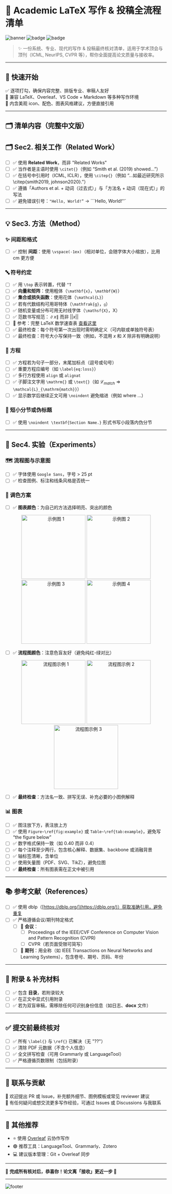 # 📄 Academic LaTeX 写作 & 投稿全流程清单

![banner](https://img.shields.io/badge/LaTeX-Ready-blue?style=for-the-badge&logo=latex&logoColor=white)
![badge](https://img.shields.io/badge/ICML%2FNeurIPS%2FCVPR-Submission%20Checklist-green?style=for-the-badge&logo=overleaf)
![badge](https://img.shields.io/badge/中文版本-Supported-orange?style=for-the-badge)

> ✨ 一份系统、专业、现代的写作 & 投稿最终核对清单，适用于学术顶会与顶刊（ICML, NeurIPS, CVPR 等），帮你全面提高论文质量与接收率。

---

## 🚀 快速开始

✅ 逐项打勾，确保内容完整、排版专业、审稿人友好  
📌 兼容 LaTeX、Overleaf、VS Code + Markdown 等多种写作环境  
🎨 内含美观 icon、配色、图表风格建议，方便直接引用

---

## 🗂️ 清单内容（完整中文版）

## 🗂️ Sec2. 相关工作（Related Work）

- [ ] ✅ 使用 **Related Work**，而非 "Related Works"
- [ ] ✅ 当作者是主语时使用 `\citet{}`（例如 “Smith et al. (2019) showed…”）
- [ ] ✅ 在括号中引用时（ICML, ICLR），使用 `\citep{}`（例如 “…如最近研究所示 \citep{smith2019, johnson2020}.”）
- [ ] ✅ 遵循「Authors et al. + 动词（过去式）」与「方法名 + 动词（现在式）」的写法
- [ ] ✅ 避免错误引号：`"Hello, World!”` → ```Hello, World!''`

---

## 💡 Sec3. 方法（Method）

### ✨ 间距和格式

- [ ] ✅ 控制 **间距**：使用 `\vspace(-1ex)`（相对单位，会随字体大小缩放），比用 cm 更方便

### 🔤 符号约定

- [ ] ✅ 用 `\top` 表示转置，代替 `^T`
- [ ] ✅ **向量和矩阵**：使用粗体（`\mathbf{x}`，`\mathbf{W}`）
- [ ] ✅ **集合或损失函数**：使用花体（`\mathcal{L}`）
- [ ] ✅ 若有代数结构可用哥特体（`\mathfrak{g}`，$\mathfrak{g}$）
- [ ] ✅ 随机变量或分布可用无衬线字体（`\mathsf{X}`，$\mathsf{X}$）
- [ ] ✅ 范数书写规范：$\| x \|$ 而非 $||x||$
- [ ] 🔗 参考：完整 LaTeX 数学速查表 [查看这里](https://zhuanlan.zhihu.com/p/522724800)
- [ ] ✅ 最终检查：每个符号第一次出现时需明确定义（可内联或单独符号表）
- [ ] ✅ 最终检查：符号大小写保持一致（例如，不混用 $x$ 和 $X$ 除非有明确说明）

### 🧮 方程

- [ ] ✅ 方程若为句子一部分，末尾加标点（逗号或句号）
- [ ] ✅ 重要方程应编号（如 `\label{eq:loss}`）
- [ ] ✅ 多行方程使用 `align` 或 `alignat`
- [ ] ✅ 子脚注文字用 `\mathrm{}` 或 `\text{}`（如 $\mathcal{L}_{match}$ ⇒ `\mathcal{L}_{\mathrm{match}}`）
- [ ] ✅ 显示数学后继续正文可用 `\noindent` 避免缩进（例如 where ...）

### 📄 短小分节或伪标题

- [ ] ✅ 使用 `\noindent \textbf{Section Name.}` 形式书写小段落内伪分节

---

## 🔬 Sec4. 实验（Experiments）

### 🗺️ 流程图与示意图

- [ ] ✅ 字体使用 `Google Sans`，字号 > 25 pt
- [ ] ✅ 检查图例、标注和线条风格是否统一

### 🎨 调色方案

- [ ] ✅ **图表颜色**：为自己的方法选择明亮、突出的颜色
<p align="center">
  <img src="image.png" alt="示例图 1" width="200"/>
  <img src="image%201.png" alt="示例图 2" width="200"/>
  <img src="image%202.png" alt="示例图 3" width="200"/>
  <img src="image%203.png" alt="示例图 4" width="200"/>
</p>

- [ ] ✅ **流程图颜色**：注意色盲友好（避免纯红-绿对比）
<p align="center">
  <img src="image%204.png" alt="流程图示例 1" width="200"/>
  <img src="image%205.png" alt="流程图示例 2" width="200"/>
  <img src="image%206.png" alt="流程图示例 3" width="200"/>
</p>

- [ ] ✅ **最终检查**：方法名一致、拼写无误、补充必要的小图例解释

### 📊 图表

- [ ] ✅ 图注放下方，表注放上方
- [ ] ✅ 使用 `Figure~\ref{fig:example}` 或 `Table~\ref{tab:example}`，避免写 “the figure below”
- [ ] ✅ 数字格式保持一致（如 0.40 而非 0.4）
- [ ] ✅ 每个注释至少两行，包含核心解释、数据集、backbone 或消融背景
- [ ] ✅ 轴标签清晰，含单位
- [ ] ✅ 使用矢量图（PDF、SVG、TikZ），避免位图
- [ ] ✅ **最终检查**：所有图表需在正文中被引用

---

## 📚 参考文献（References）

- [ ] ✅ 使用 dblp（[https://dblp.org/](https://dblp.org/)）获取准确引用，避免重复
- [ ] ✅ 严格遵循会议/期刊特定格式
    - [ ] 📄 **会议**：
        - [ ] Proceedings of the IEEE/CVF Conference on Computer Vision and Pattern Recognition (CVPR)
        - [ ] CVPR（若页面受限可简写）
    - [ ] 📄 **期刊**：用全称（如 IEEE Transactions on Neural Networks and Learning Systems），包含卷号、期号、页码、年份

---

## 📂 附录 & 补充材料

- [ ] ✅ 包含 **目录**，若附录较大
- [ ] ✅ 在正文中显式引用附录
- [ ] ✅ 若为双盲审稿，需移除任何可识别身份信息（如日志、**docx** 文件）

---

## ✅ 提交前最终核对

- [ ] ✅ 所有 `\label{}` 与 `\ref{}` 已解决（无 "??"）
- [ ] ✅ 清除 PDF 元数据（不含个人信息）
- [ ] ✅ 全文拼写检查（可用 Grammarly 或 LanguageTool）
- [ ] ✅ 严格遵循页数限制（包括附录）

---

## 💬 联系与贡献

🤝 欢迎提出 PR 或 Issue，补充额外细节、图例模板或常见 reviewer 建议  
📧 有任何疑问或想交流更多写作经验，可通过 Issues 或 Discussions 与我联系

---

## 🌟 其他推荐

- ⭐ 使用 [Overleaf](https://www.overleaf.com/) 云协作写作
- 🟢 推荐工具：LanguageTool、Grammarly、Zotero
- 💻 建议版本管理：Git + Overleaf 同步

---

🎉 **完成所有核对后，恭喜你！论文离「接收」更近一步 🚀**

---

![footer](https://img.shields.io/badge/Good%20Luck%20%26%20Happy%20Writing-💪🎓-brightgreen?style=flat-square)
